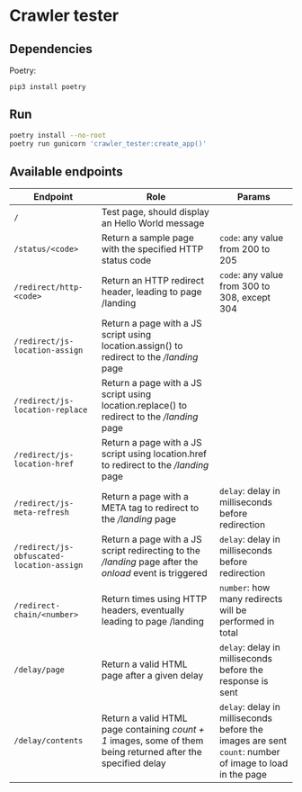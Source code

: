 # Crawler tester

## Dependencies 

Poetry:

```
pip3 install poetry
```

## Run

```sh
poetry install --no-root
poetry run gunicorn 'crawler_tester:create_app()'
```

## Available endpoints

| Endpoint | Role | Params
|-|-|-|
| `/` | Test page, should display an Hello World message ||
| `/status/<code>` | Return a sample page with the specified HTTP status code | `code`: any value from 200 to 205 |
| `/redirect/http-<code>` | Return an HTTP redirect header, leading to page /landing | `code`: any value from 300 to 308, except 304 |
| `/redirect/js-location-assign` | Return a page with a JS script using location.assign() to redirect to the _/landing_ page | |
| `/redirect/js-location-replace` | Return a page with a JS script using location.replace() to redirect to the _/landing_ page | |
| `/redirect/js-location-href` | Return a page with a JS script using location.href to redirect to the _/landing_ page | |
| `/redirect/js-meta-refresh` | Return a page with a META tag to redirect to the _/landing_ page | `delay`: delay in milliseconds before redirection |
| `/redirect/js-obfuscated-location-assign` | Return a page with a JS script redirecting to the _/landing_ page after the _onload_ event is triggered | `delay`: delay in milliseconds before redirection |
| `/redirect-chain/<number>` | Return <number> times using HTTP headers, eventually leading to page /landing | `number`: how many redirects will be performed in total |
| `/delay/page` | Return a valid HTML page after a given delay | `delay`: delay in milliseconds before the response is sent |
| `/delay/contents` | Return a valid HTML page containing _count + 1_ images, some of them being returned after the specified delay | `delay`: delay in milliseconds before the images are sent<br>`count`: number of image to load in the page |
